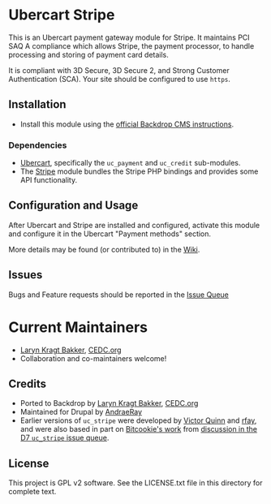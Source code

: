 # Ubercart Stripe

This is an Ubercart payment gateway module for Stripe. It maintains PCI SAQ A 
compliance which allows Stripe, the payment processor, to handle processing and 
storing of payment card details.

It is compliant with 3D Secure, 3D Secure 2, and Strong Customer Authentication
(SCA). Your site should be configured to use `https`.

## Installation

- Install this module using the [official Backdrop CMS instructions](https://backdropcms.org/guide/modules).

### Dependencies

- [Ubercart](https://github.com/backdrop-contrib/ubercart), specifically the
  `uc_payment` and `uc_credit` sub-modules.
- The [Stripe](https://github.com/backdrop-contrib/stripe) module bundles the
  Stripe PHP bindings and provides some API functionality.

## Configuration and Usage

After Ubercart and Stripe are installed and configured, activate this module and
configure it in the Ubercart "Payment methods" section.

More details may be found (or contributed to) in the [Wiki](https://github.com/backdrop-contrib/uc_stripe/wiki).

## Issues

Bugs and Feature requests should be reported in the [Issue Queue](https://github.com/backdrop-contrib/uc_stripe/issues)

# Current Maintainers

- [Laryn Kragt Bakker](https://github.com/laryn), [CEDC.org](https://CEDC.org)
- Collaboration and co-maintainers welcome!

## Credits

- Ported to Backdrop by [Laryn Kragt Bakker](https://github.com/laryn), [CEDC.org](https://CEDC.org)
- Maintained for Drupal by [AndraeRay](https://www.drupal.org/u/andraeray)
- Earlier versions of `uc_stripe` were developed by [Victor Quinn](http://drupal.org/user/367196) and [rfay](https://www.drupal.org/u/rfay), 
  and were also based in part on [Bitcookie's work](http://bitcookie.com/blog/pci-compliant-ubercart-and-stripe-js)
  from [discussion in the D7 `uc_stripe` issue queue](https://www.drupal.org/node/1467886).

## License

This project is GPL v2 software. See the LICENSE.txt file in this directory for
complete text.
